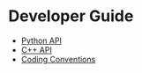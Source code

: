 # Developer Guide
   
- [Python API](../api.rst)
- [C++ API](../API_CC/api_cc.rst)
- [Coding Conventions](coding-conventions.rst)
